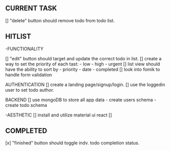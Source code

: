## CURRENT TASK
  [] "delete" button should remove todo from todo list.

## HITLIST

-FUNCTIONALITY

  [] "edit" button should target and update the correct todo in list.
  [] create a way to set the priority of each tast:
    - low
    - high
    - urgent
  [] list view should have the ability to sort by
    - priority
    - date
    - completed
  [] look into fomik to handle form validation


  AUTHENTICATION
  [] create a landing page/signup/login.
  [] use the loggedin user to set todo author.

  BACKEND
  [] use mongoDB to store all app data
    - create users schema
    - create todo schema

-AESTHETIC
  [] install and utilize material ui react
  []

## COMPLETED

  [x] "finished" button should toggle indv. todo completion status.
